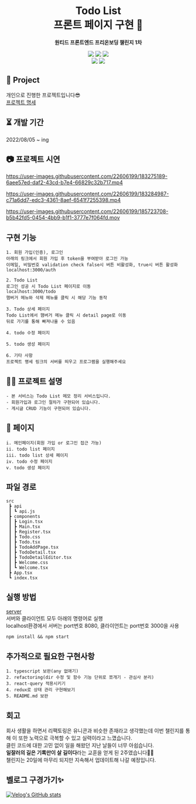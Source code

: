 <div align="center">

# Todo List <br/> 프론트 페이지 구현 📓

<b> 원티드 프론트엔드 프리온보딩 챌린지 1차 </b>

<p>
  <img src="https://img.shields.io/badge/React-^18.2.0-61DAFB?style=flat&logo=React&logoColor=white"/> 
  <img src="https://img.shields.io/badge/typescript-^4.7.4-3178c6?style=flat&logo=typescript&logoColor=white"/>
  <img src="https://img.shields.io/badge/node-v18.4.0-black?style=flat&logo=node&logoColor=white"/>
  <br/>
  <img src="https://img.shields.io/badge/Javscript-F7DF1E?style=flat&logo=Javascript&logoColor=white"/>
  <img src="https://img.shields.io/badge/CSS-DD3A0A?style=flat&logo=CSS3&logoColor=white"/>
</p>

</div>

## 📒 Project

개인으로 진행한 프로젝트입니다😎 <br/>
[프로젝트 명세](https://github.com/syoungee/wanted-pre-onboarding-challenge-fe-1-api)

## ⏳ 개발 기간

2022/08/05 ~ ing
<br/>

## 📷 프로젝트 시연

https://user-images.githubusercontent.com/22606199/183275189-6aee57ed-daf2-43cd-b7e4-66829c32b717.mp4

https://user-images.githubusercontent.com/22606199/183284987-c71a6dd7-edc3-4361-8aef-6541f7255398.mp4

https://user-images.githubusercontent.com/22606199/185723708-b5b42fd5-0454-4bb9-b1f1-3777e7f064fd.mov

## 구현 기능

```
1. 회원 가입(인증), 로그인
아래의 링크에서 회원 가입 후 token을 부여받아 로그인 가능
이메일, 비밀번호 validation check false시 버튼 비활성화, true시 버튼 활성화
localhost:3000/auth

2. Todo List
로그인 성공 시 Todo List 페이지로 이동
localhost:3000/todo
햄버거 메뉴와 삭제 메뉴를 클릭 시 해당 기능 동작

3. Todo 상세 페이지
Todo List에서 햄버거 메뉴 클릭 시 detail page로 이동
뒤로 가기를 통해 빠져나올 수 있음

4. todo 수정 페이지

5. todo 생성 페이지

6. 기타 사항
프로젝트 명세 링크의 서버를 띄우고 프로그램을 실행해주세요
```

## ✍🏻 프로젝트 설명

```
- 본 서비스는 Todo List 메모 정리 서비스입니다.
- 회원가입과 로그인 절차가 구현되어 있습니다.
- 게시글 CRUD 기능이 구현되어 있습니다.
```

## 📔 페이지

```
i. 메인페이지(회원 가입 or 로그인 접근 가능)
ii. todo list 페이지
iii. todo list 상세 페이지
iv. todo 수정 페이지
v. todo 생성 페이지
```

## 파일 경로

```
src
 ┣ api
 ┃ ┗ api.js
 ┣ components
 ┃ ┣ Login.tsx
 ┃ ┣ Main.tsx
 ┃ ┣ Register.tsx
 ┃ ┣ Todo.css
 ┃ ┣ Todo.tsx
 ┃ ┣ TodoAddPage.tsx
 ┃ ┣ TodoDetail.tsx
 ┃ ┣ TodoDetailEditor.tsx
 ┃ ┣ Welcome.css
 ┃ ┗ Welcome.tsx
 ┣ App.tsx
 ┗ index.tsx
```

## 실행 방법

[server](https://github.com/syoungee/wanted-pre-onboarding-challenge-fe-1-api)<br/>
서버와 클라이언트 모두 아래의 명령어로 실행<br/>
localhost환경에서 서버는 port번호 8080, 클라이언트는 port번호 3000을 사용<br/>
```
npm install && npm start
```

## 추가적으로 필요한 구현사항

```
1. typescript 보완(any 없애기)
2. refactoring(dir 수정 및 함수 기능 단위로 쪼개기 - 관심사 분리)
3. react-query 적용시키기
4. redux로 상태 관리 구현해보기
5. README.md 보완
```

## 회고
회사 생활을 하면서 리팩토링은 유니콘과 비슷한 존재라고 생각했는데 이번 챌린지를 통해 이 또한 노력으로 극복할 수 있고 실력이라고 느꼈습니다.<br/>
클린 코드에 대한 고민 없이 일을 해왔던 지난 날들이 너무 아쉽습니다.<br/>
**일잘러의 길은 기록만이 살 길이다**라는 교훈을 얻게 된 2주였습니다🫶🏻<br/>
챌린지는 20일에 마무리 되지만 지속해서 업데이트해 나갈 예정입니다.<br/>


## 벨로그 구경가기✨

[![Velog's GitHub stats](https://velog-readme-stats.vercel.app/api?name=syoungee&color=dark)](https://velog.io/@syoungee)

